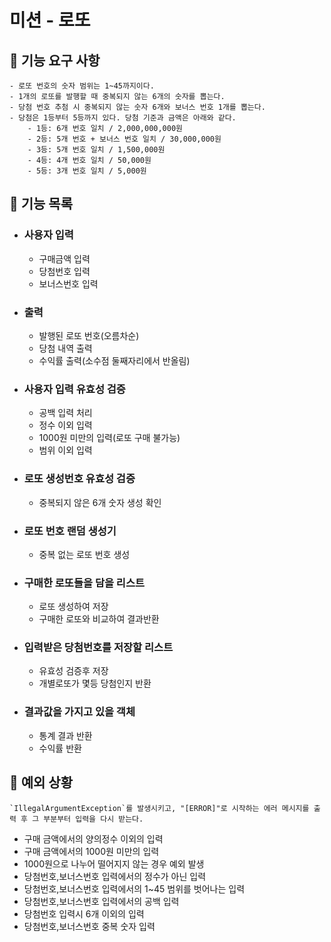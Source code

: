 # 미션 - 로또

## 🚀 기능 요구 사항

```
- 로또 번호의 숫자 범위는 1~45까지이다.
- 1개의 로또를 발행할 때 중복되지 않는 6개의 숫자를 뽑는다.
- 당첨 번호 추첨 시 중복되지 않는 숫자 6개와 보너스 번호 1개를 뽑는다.
- 당첨은 1등부터 5등까지 있다. 당첨 기준과 금액은 아래와 같다.
    - 1등: 6개 번호 일치 / 2,000,000,000원
    - 2등: 5개 번호 + 보너스 번호 일치 / 30,000,000원
    - 3등: 5개 번호 일치 / 1,500,000원
    - 4등: 4개 번호 일치 / 50,000원
    - 5등: 3개 번호 일치 / 5,000원
```

## 🎯 기능 목록
+ ### 사용자 입력
  - 구매금액 입력
  - 당첨번호 입력
  - 보너스번호 입력
+ ### 출력
  - 발행된 로또 번호(오름차순)
  - 당첨 내역 출력
  - 수익률 출력(소수점 둘째자리에서 반올림)
+ ### 사용자 입력 유효성 검증
  - 공백 입력 처리
  - 정수 이외 입력
  - 1000원 미만의 입력(로또 구매 불가능)
  - 범위 이외 입력
+ ### 로또 생성번호 유효성 검증
  - 중복되지 않은 6개 숫자 생성 확인
+ ### 로또 번호 랜덤 생성기
  - 중복 없는 로또 번호 생성
+ ### 구매한 로또들을 담을 리스트
  - 로또 생성하여 저장
  - 구매한 로또와 비교하여 결과반환
+ ### 입력받은 당첨번호를 저장할 리스트
  - 유효성 검증후 저장
  - 개별로또가 몇등 당첨인지 반환
+ ### 결과값을 가지고 있을 객체
  - 통계 결과 반환
  - 수익률 반환



## 🚨 예외 상황
```
`IllegalArgumentException`를 발생시키고, "[ERROR]"로 시작하는 에러 메시지를 출력 후 그 부분부터 입력을 다시 받는다.
```
+ 구매 금액에서의 양의정수 이외의 입력
+ 구매 금액에서의 1000원 미만의 입력
+ 1000원으로 나누어 떨어지지 않는 경우 예외 발생
+ 당첨번호,보너스번호 입력에서의 정수가 아닌 입력
+ 당첨번호,보너스번호 입력에서의 1~45 범위를 벗어나는 입력
+ 당첨번호,보너스번호 입력에서의 공백 입력
+ 당첨번호 입력시 6개 이외의 입력
+ 당첨번호,보너스번호 중복 숫자 입력